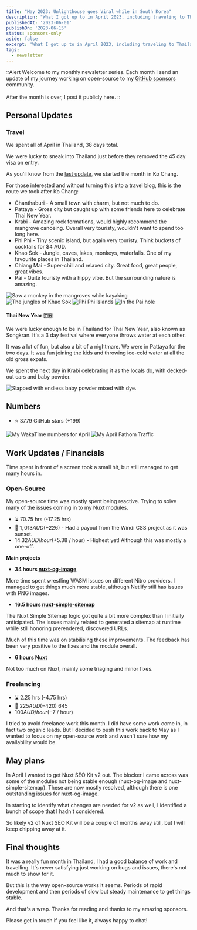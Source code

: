 ```yaml
---
title: "May 2023: Unlighthouse goes Viral while in South Korea"
description: "What I got up to in April 2023, including traveling to Thailand and working through a bunch of bugs in my SEO modules."
publishedAt: '2023-06-01'
publishOn: '2023-06-15'
status: sponsors-only
aside: false
excerpt: 'What I got up to in April 2023, including traveling to Thailand and working through a bunch of bugs in my SEO modules.'
tags:
  - newsletter
---
```


::Alert
Welcome to my monthly newsletter series.
Each month I send an update of my journey working on open-source to my <a href="https://github.com/harlan-zw/" target="_blank">GitHub sponsors</a> community.
<br><br>
After the month is over, I post it publicly here.
::


## Personal Updates

### Travel

We spent all of April in Thailand, 38 days total.

We were lucky to sneak into Thailand just before they removed the 45 day visa on entry.

As you'll know from the [last update](/blog/2023-march), we started the month in Ko Chang.

For those interested and without turning this into a travel blog, this is the route we took after Ko Chang:
- Chanthaburi - A small town with charm, but not much to do.
- Pattaya - Gross city but caught up with some friends here to celebrate Thai New Year.
- Krabi - Amazing rock formations, would highly recommend the mangrove canoeing. Overall very touristy, wouldn't want to spend too long here.
- Phi Phi - Tiny scenic island, but again very touristy. Think buckets of cocktails for $4 AUD.
- Khao Sok - Jungle, caves, lakes, monkeys, waterfalls. One of my favourite places in Thailand.
- Chiang Mai - Super-chill and relaxed city. Great food, great people, great vibes.
- Pai - Quite touristy with a hippy vibe. But the surrounding nature is amazing.

<Expand>
<div class="grid grid-cols-2 gap-8 my-15">
<Image src="/april-mangrove.png" alt="Saw a monkey in the mangroves while kayaking" no-margin />
<Image src="/april-koa-sok.png" alt="The jungles of Khao Sok"  no-margin />
<Image src="/april-phi-phi.png" alt="Phi Phi Islands"  no-margin />
<Image src="/april-pi.png" alt="In the Pai hole"  no-margin />
</div>
</Expand>

#### Thai New Year 🇹🇭

We were lucky enough to be in Thailand for Thai New Year, also known as Songkran. It's a 3 day festival where everyone throws water at each other.

It was a lot of fun, but also a bit of a nightmare.
We were in Pattaya for the two days.
It was fun joining the kids and throwing ice-cold water at all the old gross expats.

We spent the next day in Krabi celebrating it as the locals do, with decked-out cars and baby powder.

<Image src="/april-songkran.png" alt="Slapped with endless baby powder mixed with dye."  no-margin />

## Numbers

- ⭐ 3779 GitHub stars (+199)

<Image src="/april-numbers.png" alt="My WakaTime numbers for April" />

<Image src="/april-fathom.png" alt="My April Fathom Traffic" />

## Work Updates / Financials

Time spent in front of a screen took a small hit, but still managed to get many hours in.

### Open-Source

My open-source time was mostly spent being reactive. Trying to solve many of the issues coming in to my Nuxt modules.

- ⌛ 70.75 hrs  (-17.25 hrs)
- 💸 $1,013 AUD (+$226) - Had a payout from the Windi CSS project as it was sunset.
- $14.32 AUD / hour (+$5.38 / hour) - Highest yet! Although this was mostly a one-off.

**Main projects**

- **34 hours [nuxt-og-image](https://github.com/harlan-zw/nuxt-og-image)**

More time spent wrestling WASM issues on different Nitro providers. I managed to get things
much more stable, although Netlify still has issues with PNG images.


- **16.5 hours [nuxt-simple-sitemap](https://github.com/harlan-zw/nuxt-simple-sitemap)**

The Nuxt Simple Sitemap logic got quite a bit more complex than I initially anticipated. The issues mainly related
to generated a sitemap at runtime while still honoring prerendered, discovered URLs.

Much of this time was on stabilising these improvements.
The feedback has been very positive to the fixes and the module overall.

- **6 hours [Nuxt](https://github.com/nuxt/nuxt)** 

Not too much on Nuxt, mainly some triaging and minor fixes.

### Freelancing

- ⌛ 2.25 hrs (-4.75 hrs)
- 💸 $225 AUD (-$420) 645
- $100 AUD / hour (-$7 / hour)

I tried to avoid freelance work this month.
I did have some work come in, in fact two organic leads.
But I decided to push this work back to May as I wanted to focus on my open-source work
and wasn't sure how my availability would be.

## May plans

In April I wanted to get Nuxt SEO Kit v2 out.
The blocker I came across was some of the modules not being stable enough (nuxt-og-image and nuxt-simple-sitemap).
These are now mostly resolved, although there is one outstanding issues for nuxt-og-image.

In starting to identify what changes are needed for v2 as well, I identified a bunch of scope that I hadn't considered.

So likely v2 of Nuxt SEO Kit will be a couple of months away still, but I will keep chipping away at it.

## Final thoughts

It was a really fun month in Thailand, I had a good balance of work and travelling.
It's never satisfying just working on bugs and issues, there's not much to show for it.

But this is the way open-source works it seems.
Periods of rapid development and then periods of slow but steady maintenance to get things stable.

And that's a wrap. Thanks for reading and thanks to my amazing sponsors.

Please get in touch if you feel like it, always happy to chat!
